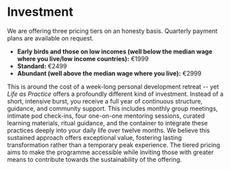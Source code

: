 Investment
==========

We are offering three pricing tiers on an honesty basis. Quarterly payment plans are available on request.

- **Early birds and those on low incomes (well below the median wage where you live/low income countries):** €1999
- **Standard:** €2499
- **Abundant (well above the median wage where you live):** €2999

This is around the cost of a week-long personal development retreat -- yet *Life as Practice* offers a profoundly different kind of investment. Instead of a short, intensive burst, you receive a full year of continuous structure, guidance, and community support. This includes monthly group meetings, intimate pod check-ins, four one-on-one mentoring sessions, curated learning materials, ritual guidance, and the container to integrate these practices deeply into your daily life over twelve months. We believe this sustained approach offers exceptional value, fostering lasting transformation rather than a temporary peak experience. The tiered pricing aims to make the programme accessible while inviting those with greater means to contribute towards the sustainability of the offering.